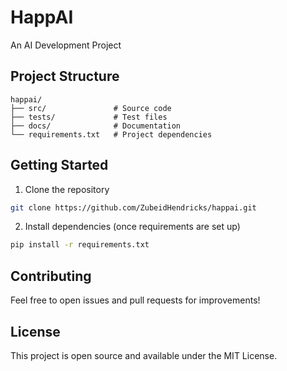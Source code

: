 # HappAI

An AI Development Project

## Project Structure

```
happai/
├── src/               # Source code
├── tests/             # Test files
├── docs/              # Documentation
└── requirements.txt   # Project dependencies
```

## Getting Started

1. Clone the repository
```bash
git clone https://github.com/ZubeidHendricks/happai.git
```

2. Install dependencies (once requirements are set up)
```bash
pip install -r requirements.txt
```

## Contributing

Feel free to open issues and pull requests for improvements!

## License

This project is open source and available under the MIT License.
